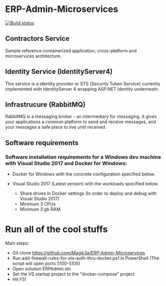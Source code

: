 # ERP-Admin-Microservices
[![Build status](https://ci.appveyor.com/api/projects/status/v644bifa58x9cuxi?svg=true)](https://ci.appveyor.com/project/Magik3a/erp-admin-microservices)

## Contractors Service
Sample reference containerized application, cross-platform and microservices architecture. 

## Identity Service (IdentityServer4)
This service is a identity provider or STS (Security Token Service) currently implemented with IdentityServer 4 wrapping ASP.NET Identity underneath.

## Infrastrucure (RabbitMQ)
RabbitMQ is a messaging broker - an intermediary for messaging. It gives your applications a common platform to send and receive messages, and your messages a safe place to live until received.

## Software requirements

### Software installation requirements for a Windows dev machine with Visual Studio 2017 and Docker for Windows:

* Docker for Windows with the concrete configuration specified below.
* Visual Studio 2017 (Latest version) with the workloads specified below.


  * Share drives in Docker settings (In order to deploy and debug with Visual Studio 2017)
  * Minimum 3 CPUs
  * Minimum 3 gb RAM
  
 # Run all of the cool stuffs
 Main steps:  

- Git clone https://github.com/Magik3a/ERP-Admin-Microservices
- Run add-firewall-rules-for-sts-auth-thru-docker.ps1 in PowerShell (The script will open ports 5100-5105)
- Open solution ERPAdmin.sln
- Set the VS startup project to the "docker-compose" project 
- Hit F5!
